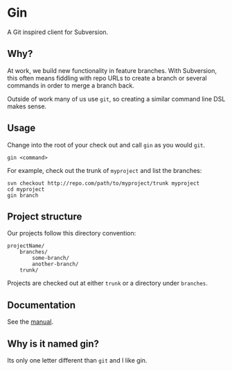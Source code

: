 # Gin

A Git inspired client for Subversion.

## Why?

At work, we build new functionality in feature branches. With Subversion, this often means fiddling with repo URLs to create a branch or several commands in order to merge a branch back.

Outside of work many of us use `git`, so creating a similar command line DSL makes sense.

## Usage

Change into the root of your check out and call `gin` as you would `git`.

    gin <command>

For example, check out the trunk of `myproject` and list the branches:

    svn checkout http://repo.com/path/to/myproject/trunk myproject
    cd myproject
    gin branch

## Project structure

Our projects follow this directory convention:

    projectName/
        branches/
            some-branch/
            another-branch/
        trunk/

Projects are checked out at either `trunk` or a directory under `branches`.

## Documentation

See the [manual](https://github.com/richardhodgson/gin/blob/master/MANUAL.md).

## Why is it named gin?

Its only one letter different than `git` and I like gin.



